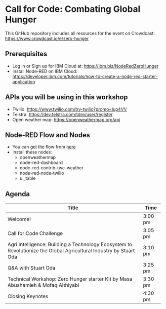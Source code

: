# Call for Code: Combating Global Hunger
This GitHub repository includes all resources for the event on Crowdcast: https://www.crowdcast.io/e/zero-hunger
## Prerequisites
- Log in or Sign up for IBM Cloud at: https://ibm.biz/NodeRedZeroHunger
- Install Node-RED on IBM Cloud: https://developer.ibm.com/tutorials/how-to-create-a-node-red-starter-application
## APIs you will be using in this workshop
- Twilio: https://www.twilio.com/try-twilio?promo=lup4VV
- Telstra: https://dev.telstra.com/tdev/user/register
- Open weather map: https://openweathermap.org/api
## Node-RED Flow and Nodes
- You can get the flow from <a href="https://github.com/Call-for-Code/Solution-Starter-Kit-Hunger-2021/blob/main/lab/zero-hunger-node-red-flows.json">here</a>
- Install these nodes:
  - openweathermap
  - node-red-dashboard
  - node-red-contrib-twc-weather
  - node-red-node-twilio
  - ui_table


## Agenda
| Title  | Time |
| ------------- | ------------- |
| Welcome! | 3:00 pm  |
| Call for Code Challenge | 3:05 pm  |
| Agri Intelligence: Building a Technology Ecosystem to Revolutionize the Global Agricultural Industry by Stuart Oda| 3:10 pm |
| Q&A with Stuart Oda | 3:25 pm |
| Technical Workshop: Zero Hunger starter Kit by Masa Abushamleh & Mofaq Althiyabi | 3:30 pm |
| Closing Keynotes | 4:30 pm |
